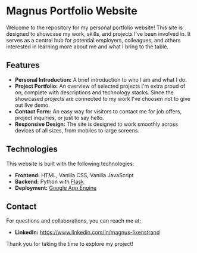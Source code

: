 # Magnus Portfolio Website

Welcome to the repository for my personal portfolio website! This site is designed to showcase my work, skills, and projects I've been involved in. It serves as a central hub for potential employers, colleagues, and others interested in learning more about me and what I bring to the table.

## Features

- **Personal Introduction:** A brief introduction to who I am and what I do.
- **Project Portfolio:** An overview of selected projects I'm extra proud of on, complete with descriptions and technology stacks. Since the showcased projects are connected to my work I've choosen not to give out live demo.
- **Contact Form:** An easy way for visitors to contact me for job offers, project inquiries, or just to say hello.
- **Responsive Design:** The site is designed to work smoothly across devices of all sizes, from mobiles to large screens.

## Technologies

This website is built with the following technologies:

- **Frontend:** HTML, Vanilla CSS, Vanilla JavaScript
- **Backend:** Python with [Flask](https://flask.palletsprojects.com/)
- **Deployment:** [Google App Engine](https://cloud.google.com/appengine)



## Contact

For questions and collaborations, you can reach me at:


- **LinkedIn:** https://www.linkedin.com/in/magnus-lixenstrand


Thank you for taking the time to explore my project!
